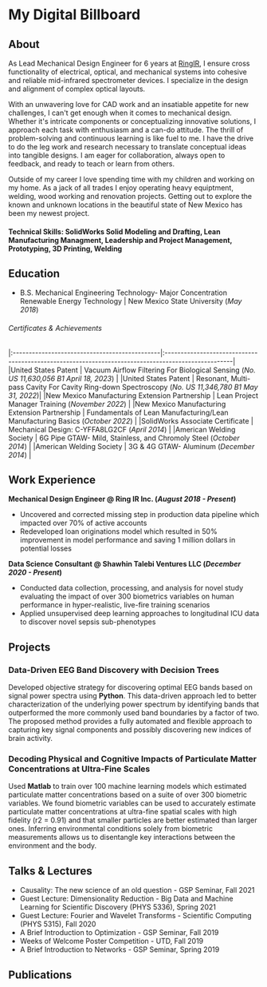 # My Digital Billboard

## About
As Lead Mechanical Design Engineer for 6 years at [RingIR](https://ring-ir.com/), I ensure cross functionality of electrical, optical, and mechanical systems into cohesive and reliable mid-infrared spectrometer devices. I specialize in the design and alignment of complex optical layouts.

With an unwavering love for CAD work and an insatiable appetite for new challenges, I can't get enough when it comes to mechanical design. Whether it's intricate components or conceptualizing innovative solutions, I approach each task with enthusiasm and a can-do attitude. The thrill of problem-solving and continuous learning is like fuel to me. I have the drive to do the leg work and research necessary to translate conceptual ideas into tangible designs. I am eager for collaboration, always open to feedback, and ready to teach or learn from others. 

Outside of my career I love spending time with my children and working on my home. As a jack of all trades I enjoy operating heavy equiptment, welding, wood working and renovation projects. Getting out to explore the known and unknown locations in the beautiful state of New Mexico has been my newest project. 

#### Technical Skills: SolidWorks Solid Modeling and Drafting, Lean Manufacturing Managment, Leadership and Project Management, Prototyping, 3D Printing, Welding

## Education	
- B.S. Mechanical Engineering Technology- Major Concentration Renewable Energy Technology | New Mexico State University (_May 2018_)

###### Certificates & Achievements
|:----------------------------------------------|:---------------------------------------------------------------------------------------------------|
|United States Patent                           | Vacuum Airflow Filtering For Biological Sensing (_No. US 11,630,056 B1 April 18, 2023_)            |
|United States Patent                           | Resonant, Multi-pass Cavity For Cavity Ring-down Spectroscopy (_No. US 11,346,780 B1 May 31, 2022_)|
|New Mexico Manufacturing Extension Partnership | Lean Project Manager Training (_November 2022_)                                                    |
|New Mexico Manufacturing Extension Partnership | Fundamentals of Lean Manufacturing/Lean Manufacturing Basics (_October 2022_)                      |
|SolidWorks Associate Certificate               | Mechanical Design: C-YFFA8LG2CF (_April 2014_)                                                     |
|American Welding Society                       | 6G Pipe GTAW- Mild, Stainless, and Chromoly Steel (_October 2014_)                                 |
|American Welding Society                       | 3G & 4G GTAW- Aluminum (_December 2014_)                                                           |


## Work Experience
**Mechanical Design Engineer @ Ring IR Inc. (_August 2018 - Present_)**
- Uncovered and corrected missing step in production data pipeline which impacted over 70% of active accounts
- Redeveloped loan originations model which resulted in 50% improvement in model performance and saving 1 million dollars in potential losses

**Data Science Consultant @ Shawhin Talebi Ventures LLC (_December 2020 - Present_)**
- Conducted data collection, processing, and analysis for novel study evaluating the impact of over 300 biometrics variables on human performance in hyper-realistic, live-fire training scenarios
- Applied unsupervised deep learning approaches to longitudinal ICU data to discover novel sepsis sub-phenotypes

## Projects
### Data-Driven EEG Band Discovery with Decision Trees


Developed objective strategy for discovering optimal EEG bands based on signal power spectra using **Python**. This data-driven approach led to better characterization of the underlying power spectrum by identifying bands that outperformed the more commonly used band boundaries by a factor of two. The proposed method provides a fully automated and flexible approach to capturing key signal components and possibly discovering new indices of brain activity.



### Decoding Physical and Cognitive Impacts of Particulate Matter Concentrations at Ultra-Fine Scales


Used **Matlab** to train over 100 machine learning models which estimated particulate matter concentrations based on a suite of over 300 biometric variables. We found biometric variables can be used to accurately estimate particulate matter concentrations at ultra-fine spatial scales with high fidelity (r2 = 0.91) and that smaller particles are better estimated than larger ones. Inferring environmental conditions solely from biometric measurements allows us to disentangle key interactions between the environment and the body.



## Talks & Lectures
- Causality: The new science of an old question - GSP Seminar, Fall 2021
- Guest Lecture: Dimensionality Reduction - Big Data and Machine Learning for Scientific Discovery (PHYS 5336), Spring 2021
- Guest Lecture: Fourier and Wavelet Transforms - Scientific Computing (PHYS 5315), Fall 2020
- A Brief Introduction to Optimization - GSP Seminar, Fall 2019
- Weeks of Welcome Poster Competition - UTD, Fall 2019
- A Brief Introduction to Networks - GSP Seminar, Spring 2019



## Publications

